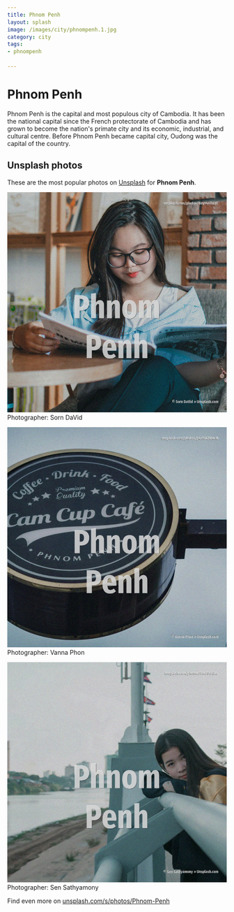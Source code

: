 ```yaml
---
title: Phnom Penh
layout: splash
image: /images/city/phnompenh.1.jpg
category: city
tags:
- phnompenh

---
```

# Phnom Penh

Phnom Penh  is the capital and most populous city of Cambodia. It has been the national capital since the French protectorate of Cambodia and has grown to become  the nation's primate city and its economic, industrial, and cultural centre. Before Phnom Penh became capital city, Oudong was the capital of the country.   

 
## Unsplash photos
These are the most popular photos on [Unsplash](https://unsplash.com) for **Phnom Penh**.
 
![Phnom Penh](/images/city/phnompenh.1.jpg)
Photographer:  Sorn DaVid
 
![Phnom Penh](/images/city/phnompenh.2.jpg)
Photographer:  Vanna Phon
 
![Phnom Penh](/images/city/phnompenh.3.jpg)
Photographer:  Sen Sathyamony
 
Find even more on [unsplash.com/s/photos/Phnom-Penh](https://unsplash.com/s/photos/Phnom-Penh)
 
